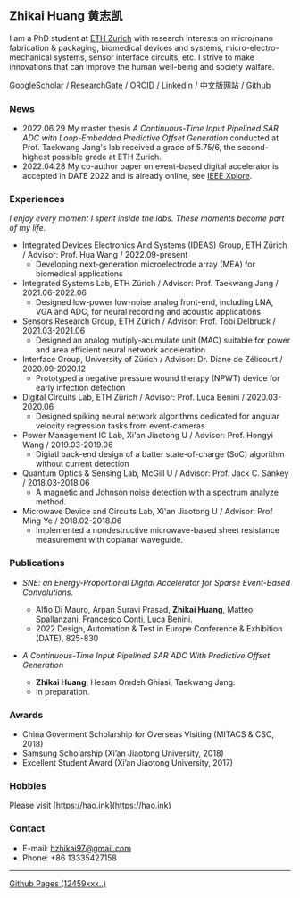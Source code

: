 ## Zhikai Huang 黄志凯

I am a PhD student at [ETH Zurich](https://ethz.ch/en.html) with research interests on micro/nano fabrication & packaging, biomedical devices and systems, micro-electro-mechanical systems, sensor interface circuits, etc. I strive to make innovations that can improve the human well-being and society walfare.

[GoogleScholar](https://scholar.google.com/citations?hl=en&user=SiProigAAAAJ) / [ResearchGate](https://www.researchgate.net/profile/Zhikai-Huang) / [ORCID](https://orcid.org/0000-0002-4024-6668) / [LinkedIn](https://www.linkedin.com/in/cnzk/) / [中文版网站](https://huangzhikai.cn/index-cn.html) / [Github](https://github.com/huangzhikaicn/huangzhikaicn.github.io)

### News

- 2022.06.29 My master thesis *A Continuous-Time Input Pipelined SAR ADC with Loop-Embedded Predictive Offset Generation* conducted at Prof. Taekwang Jang's lab received a grade of 5.75/6, the second-highest possible grade at ETH Zurich.
- 2022.04.28 My co-author paper on event-based digital accelerator is accepted in DATE 2022 and is already online, see [IEEE Xplore](https://ieeexplore.ieee.org/document/9774552/).


### Experiences

*I enjoy every moment I spent inside the labs. These moments become part of my life.*

- Integrated Devices Electronics And Systems (IDEAS) Group, ETH Zürich / Advisor: Prof. Hua Wang / 2022.09-present
  - Developing next-generation microelectrode array (MEA) for biomedical applications
- Integrated Systems Lab, ETH Zürich / Advisor: Prof. Taekwang Jang / 2021.06-2022.06
  - Designed low-power low-noise analog front-end, including LNA, VGA and ADC, for neural recording and acoustic applications
- Sensors Research Group, ETH Zürich / Advisor: Prof. Tobi Delbruck / 2021.03-2021.06
  - Designed an analog mutiply-acumulate unit (MAC) suitable for power and area efficient neural network acceleration
- Interface Group, University of Zürich / Advisor: Dr. Diane de Zélicourt / 2020.09-2020.12
  - Prototyped a negative pressure wound therapy (NPWT) device for early infection detection
- Digital Circuits Lab, ETH Zürich / Advisor: Prof. Luca Benini / 2020.03-2020.06
  - Designed spiking neural network algorithms dedicated for angular velocity regression tasks from event-cameras
- Power Management IC Lab, Xi'an Jiaotong U / Advisor: Prof. Hongyi Wang / 2019.03-2019.06
  - Digiatl back-end design of a batter state-of-charge (SoC) algorithm without current detection
- Quantum Optics & Sensing Lab, McGill U / Advisor: Prof. Jack C. Sankey / 2018.03-2018.06
  - A magnetic and Johnson noise detection with a spectrum analyze method. 
- Microwave Device and Circuits Lab, Xi'an Jiaotong U / Advisor: Prof Ming Ye / 2018.02-2018.06
  - Implemented a nondestructive microwave-based sheet resistance measurement with coplanar waveguide.

### Publications

- *SNE: an Energy-Proportional Digital Accelerator for Sparse Event-Based Convolutions.*
  - Alfio Di Mauro, Arpan Suravi Prasad, **Zhikai Huang**, Matteo Spallanzani, Francesco Conti, Luca Benini.
  - 2022 Design, Automation & Test in Europe Conference & Exhibition (DATE), 825-830

- *A Continuous-Time Input Pipelined SAR ADC With Predictive Offset Generation*
  - **Zhikai Huang**, Hesam Omdeh Ghiasi, Taekwang Jang. 
  - In preparation.

### Awards

- China Goverment Scholarship for Overseas Visiting (MITACS & CSC, 2018)
- Samsung Scholarship (Xi’an Jiaotong University, 2018)
- Excellent Student Award (Xi’an Jiaotong University, 2017)

### Hobbies
Please visit
[https://hao.ink](https://hao.ink)

### Contact

- E-mail: hzhikai97@gmail.com
- Phone: +86 13335427158



---

[Github Pages (12459xxx..)](https://github.com/huangzhikaicn/huangzhikaicn.github.io)

<script type="text/javascript" id="clustrmaps" src="//cdn.clustrmaps.com/map_v2.js?cl=ffffff&w=365&t=n&d=Tis9kv6Tcc0k1gk9_Pnst9_vrQEZqz_bKSidBzrhin8"></script>
